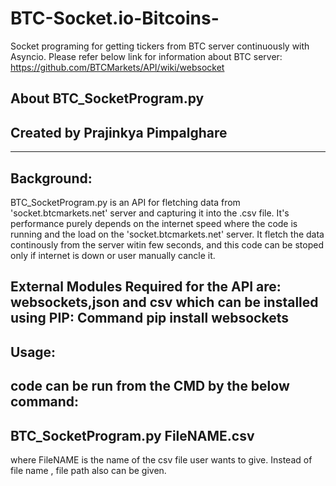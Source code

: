 # BTC-Socket.io-Bitcoins-
Socket programing for getting tickers from BTC server continuously with Asyncio.
Please refer below link for information about BTC server:
https://github.com/BTCMarkets/API/wiki/websocket

About BTC_SocketProgram.py
----------------------------------
Created by Prajinkya Pimpalghare
----------------------------------
------------------------------------------------------------------------------------------------------
Background:
------------------------------------------------------------------------------------------------------

BTC_SocketProgram.py is an API for fletching data from 'socket.btcmarkets.net' server 
and capturing it into the .csv file. 
It's performance purely depends on the internet speed where the code is running and the load on the 'socket.btcmarkets.net' server.
It fletch the data continously from the server witin few seconds, and this code can be stoped only if internet is down or user manually cancle it.

External Modules Required for the API are: 
websockets,json and csv
which can be installed using PIP:
Command pip install websockets
------------------------------------------------------------------------------------------------------
Usage:
------------------------------------------------------------------------------------------------------

code can be run from the CMD by the below command:
------------------------------------------------------------------------------------------------------
BTC_SocketProgram.py FileNAME.csv 
------------------------------------------------------------------------------------------------------

where FileNAME is the name of the csv file user wants to give.
Instead of file name , file path also can be given.
